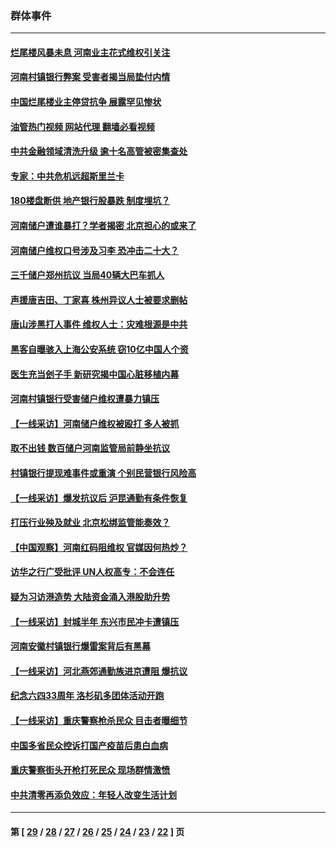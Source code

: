### 群体事件
---
#### [烂尾楼风暴未息 河南业主花式维权引关注](../../pages/ncid279/n13794519.md?08112045) 
#### [河南村镇银行弊案 受害者揭当局垫付内情](../../pages/ncid279/n13791990.md?08112045) 
#### [中国烂尾楼业主停贷抗争 展露罕见惨状](../../pages/ncid279/n13787794.md?08112045) 
#### [油管热门视频 网站代理 翻墙必看视频](http://209.222.30.114:81/youtube.html?08112045)
#### [中共金融领域清洗升级 逾十名高管被密集查处](../../pages/ncid279/n13782694.md?08112045) 
#### [专家：中共危机远超斯里兰卡](../../pages/ncid279/n13782248.md?08112045) 
#### [180楼盘断供 地产银行股暴跌 制度埋坑？](../../pages/ncid279/n13780778.md?08112045) 
#### [河南储户遭谁暴打？学者揭密 北京担心的或来了](../../pages/ncid279/n13779407.md?08112045) 
#### [河南储户维权口号涉及习李 恐冲击二十大？](../../pages/ncid279/n13778148.md?08112045) 
#### [三千储户郑州抗议 当局40辆大巴车抓人](../../pages/ncid279/n13777593.md?08112045) 
#### [声援唐吉田、丁家喜 株州异议人士被要求删帖](../../pages/ncid279/n13775534.md?08112045) 
#### [唐山涉黑打人事件 维权人士：灾难根源是中共](../../pages/ncid279/n13773534.md?08112045) 
#### [黑客自曝骇入上海公安系统 窃10亿中国人个资](../../pages/ncid279/n13773395.md?08112045) 
#### [医生充当刽子手 新研究揭中国心脏移植内幕](../../pages/ncid279/n13772291.md?08112045) 
#### [河南村镇银行受害储户维权遭暴力镇压](../../pages/ncid279/n13770841.md?08112045) 
#### [【一线采访】河南储户维权被殴打 多人被抓](../../pages/ncid279/n13768629.md?08112045) 
#### [取不出钱 数百储户河南监管局前静坐抗议](../../pages/ncid279/n13767198.md?08112045) 
#### [村镇银行提现难事件或重演 个别民营银行风险高](../../pages/ncid279/n13764495.md?08112045) 
#### [【一线采访】爆发抗议后 沪昆通勤有条件恢复](../../pages/ncid279/n13763504.md?08112045) 
#### [打压行业殃及就业 北京松绑监管能奏效？](../../pages/ncid279/n13761130.md?08112045) 
#### [【中国观察】河南红码阻维权 官媒因何热炒？](../../pages/ncid279/n13760146.md?08112045) 
#### [访华之行广受批评 UN人权高专：不会连任](../../pages/ncid279/n13758655.md?08112045) 
#### [疑为习访港造势 大陆资金涌入港股助升势](../../pages/ncid279/n13756127.md?08112045) 
#### [【一线采访】封城半年 东兴市民冲卡遭镇压](../../pages/ncid279/n13754277.md?08112045) 
#### [河南安徽村镇银行爆雷案背后有黑幕](../../pages/ncid279/n13754230.md?08112045) 
#### [【一线采访】河北燕郊通勤族进京遭阻 爆抗议](../../pages/ncid279/n13749999.md?08112045) 
#### [纪念六四33周年 洛杉矶多团体活动开跑](../../pages/ncid279/n13749760.md?08112045) 
#### [【一线采访】重庆警察枪杀民众 目击者曝细节](../../pages/ncid279/n13749360.md?08112045) 
#### [中国多省民众控诉打国产疫苗后患白血病](../../pages/ncid279/n13748740.md?08112045) 
#### [重庆警察街头开枪打死民众 现场群情激愤](../../pages/ncid279/n13749070.md?08112045) 
#### [中共清零再添负效应：年轻人改变生活计划](../../pages/ncid279/n13748102.md?08112045) 

---
#### 第 [ [29](./29.md?08112045) / [28](./28.md?08112045) / [27](./27.md?08112045) / [26](./26.md?08112045) / [25](./25.md?08112045) / [24](./24.md?08112045) / [23](./23.md?08112045) / [22](./22.md?08112045) ] 页
